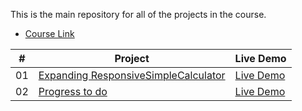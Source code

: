 
This is the main repository for all of the projects in the course.

- [Course Link](#)

| #   | Project                       | Live Demo     |
|-----|-------------------------------|---------------|
| 01  | [Expanding ResponsiveSimpleCalculator](#)         | [Live Demo](https://mahmoudkhaled122.github.io/fdfssdw/ResponsiveTodoList/) |
| 02  | [Progress to do](#)          | [Live Demo](https://mahmoudkhaled122.github.io/fdfssdw/ResponsiveTodoList/) |
